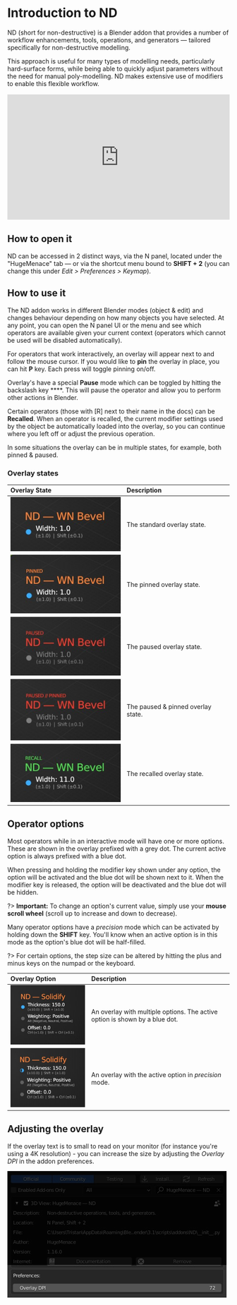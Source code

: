 # Introduction to ND

ND (short for non-destructive) is a Blender addon that provides a number of workflow enhancements, tools, operations, and generators — tailored specifically for non-destructive modelling. 

This approach is useful for many types of modelling needs, particularly hard-surface forms, while being able to quickly adjust parameters without the need for manual poly-modelling. ND makes extensive use of modifiers to enable this flexible workflow.

<div style="position: relative; padding-top: 56.25%; margin: 1rem 0 2rem;">
    <iframe style="position: absolute; top: 0; right: 0; bottom: 0; left: 0; width: 100% !important; height: 100% !important; margin: 0 !important;" src="https://www.youtube.com/embed/R8_zmD1Zn0w?modestbranding=1&rel=0" title="YouTube video player" frameborder="0" allow="accelerometer; autoplay; clipboard-write; encrypted-media; gyroscope; picture-in-picture" allowfullscreen></iframe>
</div>

## How to open it

ND can be accessed in 2 distinct ways, via the N panel, located under the "HugeMenace" tab — or via the shortcut menu bound to **SHIFT + 2** (you can change this under _Edit > Preferences > Keymap_).

## How to use it

The ND addon works in different Blender modes (object & edit) and changes behaviour depending on how many objects you have selected. At any point, you can open the N panel UI or the menu and see which operators are available given your current context (operators which cannot be used will be disabled automatically).

For operators that work interactively, an overlay will appear next to and follow the mouse cursor. If you would like to **pin** the overlay in place, you can hit **P** key. Each press will toggle pinning on/off. 

Overlay's have a special **Pause** mode which can be toggled by hitting the backslash key **\**. This will pause the operator and allow you to perform other actions in Blender.

Certain operators (those with [R] next to their name in the docs) can be **Recalled**. When an operator is recalled, the current modifier settings used by the object be automatically loaded into the overlay, so you can continue where you left off or adjust the previous operation.

In some situations the overlay can be in multiple states, for example, both pinned & paused.

### Overlay states

| Overlay State | Description |
| :------------ | :----------- |
| ![Overlay](../_media/overlay.jpg) | The standard overlay state. |
| ![Overlay Pinned](../_media/overlay-pinned.jpg) | The pinned overlay state. |
| ![Overlay Paused](../_media/overlay-paused.jpg) | The paused overlay state. |
| ![Overlay Paused Pinned](../_media/overlay-paused-pinned.jpg) | The paused & pinned overlay state. |
| ![Overlay Recalled](../_media/overlay-recall.jpg) | The recalled overlay state. |

## Operator options

Most operators while in an interactive mode will have one or more options. These are shown in the overlay prefixed with a grey dot. The current active option is always prefixed with a blue dot.

When pressing and holding the modifier key shown under any option, the option will be activated and the blue dot will be shown next to it. When the modifier key is released, the option will be deactivated and the blue dot will be hidden.

?> **Important:** To change an option's current value, simply use your **mouse scroll wheel** (scroll up to increase and down to decrease).

Many operator options have a _precision_ mode which can be activated by holding down the **SHIFT** key. You'll know when an active option is in this mode as the option's blue dot will be half-filled.

?> For certain options, the step size can be altered by hitting the plus and minus keys on the numpad or the keyboard.

| Overlay Option | Description |
| :------------ | :----------- |
| ![Overlay Option](../_media/overlay-option.jpg) | An overlay with multiple options. The active option is shown by a blue dot. |
| ![Overlay Option Precision](../_media/overlay-option-precision-mode.jpg) | An overlay with the active option in _precision_ mode. |

## Adjusting the overlay

If the overlay text is to small to read on your monitor (for instance you're using a 4K resolution) - you can increase the size by adjusting the _Overlay DPI_ in the addon preferences.

![Overlay DPI](../_media/overlay-dpi-out.jpg)